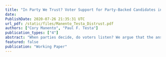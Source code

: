 ```yaml
---
title: "In Party We Trust? Voter Support for Party-Backed Candidates in Primary Elections"
date:
PublishDate: 2020-07-26 21:35:31 UTC
url_pdf: /static/files/Manento_Testa_Distrust.pdf
authors: ["Cory Manento", "Paul F. Testa"]
publication_types: ["4"]
abstract: "When parties decide, do voters listen? We argue that the answer depends on voters' trust in the institutions of American politics. Using both a conjoint experiment and a traditional survey experiment with subjects voting in hypothetical congressional primary elections, we find that respondents from both parties are more likely to support a candidate when that candidate is endorsed by a member of the party or when the candidate has previously served in elected office. However, these findings are conditional on trust and partisanship. For Democrats, we find that support for party-backed candidates erodes among low-trust respondents. Low-trust Democrats are particularly resistant to candidates endorsed by traditional party elites such as Speaker Pelosi, President Obama, and the DCCC, and are less likely to support experienced candidates. We did not find large differences among high- and low-trust Republicans, but Republicans exhibited lower trust in institutions overall. The most salient attribute for Republicans is an endorsement from President Trump, which significantly boosted support in both studies. Our findings support party-centric theories of primaries but suggest that voter distrust in the political system threatens parties' control over their nominations."
featured: false
publication: "Working Paper"
---
```


